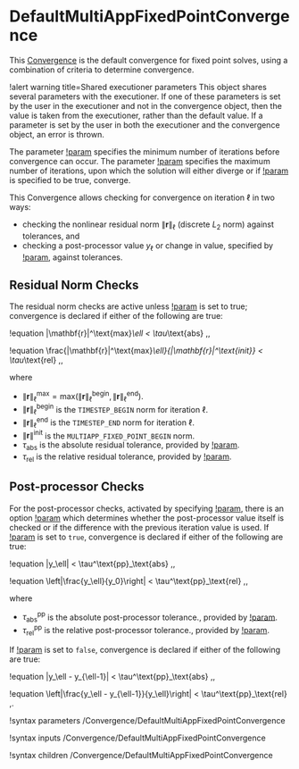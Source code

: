 # DefaultMultiAppFixedPointConvergence

This [Convergence](Convergence/index.md) is the default convergence for fixed point solves,
using a combination of criteria to determine convergence.

!alert warning title=Shared executioner parameters
This object shares several parameters with the executioner. If one of these
parameters is set by the user in the executioner and not in the convergence
object, then the value is taken from the executioner, rather than the default
value. If a parameter is set by the user in both the executioner and the convergence
object, an error is thrown.

The parameter [!param](/Executioner/Steady/fixed_point_min_its) specifies the minimum number of iterations before convergence can occur. The parameter [!param](/Executioner/Steady/fixed_point_max_its) specifies the maximum number of iterations, upon which the solution will either diverge or if [!param](/Executioner/Steady/accept_on_max_fixed_point_iteration) is specified to be true, converge.

This Convergence allows checking for convergence on iteration $\ell$ in two ways:

- checking the nonlinear residual norm $\|\mathbf{r}\|_\ell$ (discrete $L_2$ norm) against tolerances, and
- checking a post-processor value $y_\ell$ or change in value, specified by [!param](/Executioner/Steady/custom_pp), against tolerances.

## Residual Norm Checks

The residual norm checks are active unless [!param](/Executioner/Steady/disable_fixed_point_residual_norm_check) is set to true; convergence is declared if either of the following are true:

!equation
\|\mathbf{r}\|^\text{max}_\ell < \tau_\text{abs} \,,

!equation
\frac{\|\mathbf{r}\|^\text{max}_\ell}{\|\mathbf{r}\|^\text{init}} < \tau_\text{rel} \,,

where

- $\|\mathbf{r}\|^\text{max}_\ell = \text{max}\left(\|\mathbf{r}\|^\text{begin}_\ell, \|\mathbf{r}\|^\text{end}_\ell\right)$.
- $\|\mathbf{r}\|^\text{begin}_\ell$ is the `TIMESTEP_BEGIN` norm for iteration $\ell$.
- $\|\mathbf{r}\|^\text{end}_\ell$ is the `TIMESTEP_END` norm for iteration $\ell$.
- $\|\mathbf{r}\|^\text{init}$ is the `MULTIAPP_FIXED_POINT_BEGIN` norm.
- $\tau_\text{abs}$ is the absolute residual tolerance, provided by
  [!param](/Convergence/DefaultMultiAppFixedPointConvergence/fixed_point_abs_tol).
- $\tau_\text{rel}$ is the relative residual tolerance, provided by
  [!param](/Convergence/DefaultMultiAppFixedPointConvergence/fixed_point_rel_tol).

## Post-processor Checks

For the post-processor checks, activated by specifying [!param](/Executioner/Steady/custom_pp), there is an option [!param](/Executioner/Steady/direct_pp_value) which determines whether the post-processor value itself is checked or if the difference with the previous iteration value is used. If [!param](/Executioner/Steady/direct_pp_value) is set to `true`, convergence is declared if either of the following are true:

!equation
|y_\ell| < \tau^\text{pp}_\text{abs} \,,

!equation
\left|\frac{y_\ell}{y_0}\right| < \tau^\text{pp}_\text{rel} \,,

where

- $\tau^\text{pp}_\text{abs}$ is the absolute post-processor tolerance., provided by
  [!param](/Convergence/DefaultMultiAppFixedPointConvergence/custom_abs_tol).
- $\tau^\text{pp}_\text{rel}$ is the relative post-processor tolerance., provided by
  [!param](/Convergence/DefaultMultiAppFixedPointConvergence/custom_rel_tol).

If [!param](/Executioner/Steady/direct_pp_value) is set to `false`, convergence is declared if either of the following are true:

!equation
|y_\ell - y_{\ell-1}| < \tau^\text{pp}_\text{abs} \,,

!equation
\left|\frac{y_\ell - y_{\ell-1}}{y_\ell}\right| < \tau^\text{pp}_\text{rel} \,.

!syntax parameters /Convergence/DefaultMultiAppFixedPointConvergence

!syntax inputs /Convergence/DefaultMultiAppFixedPointConvergence

!syntax children /Convergence/DefaultMultiAppFixedPointConvergence
